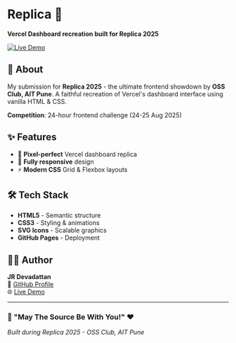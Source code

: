 # Replica 🚀

**Vercel Dashboard recreation built for Replica 2025**

[![Live Demo](https://img.shields.io/badge/Live%20Demo-Visit%20Site-blue?style=for-the-badge)](https://jrdevadattan.github.io/Replica/)

## 📖 About

My submission for **Replica 2025** - the ultimate frontend showdown by **OSS Club, AIT Pune**. A faithful recreation of Vercel's dashboard interface using vanilla HTML & CSS.

**Competition**: 24-hour frontend challenge (24-25 Aug 2025)

## ✨ Features

- 🎨 **Pixel-perfect** Vercel dashboard replica
- 📱 **Fully responsive** design
- ⚡ **Modern CSS** Grid & Flexbox layouts

## 🛠️ Tech Stack

- **HTML5** - Semantic structure
- **CSS3** - Styling & animations
- **SVG Icons** - Scalable graphics
- **GitHub Pages** - Deployment

## 👨‍💻 Author

**JR Devadattan**  
📧 [GitHub Profile](https://github.com/jrdevadattan)  
🌐 [Live Demo](https://jrdevadattan.github.io/Replica/)

---

### 💫 "May The Source Be With You!" ❤️

*Built during Replica 2025 - OSS Club, AIT Pune*
